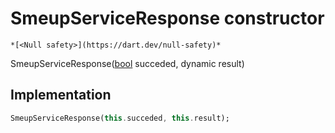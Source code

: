 


# SmeupServiceResponse constructor




    *[<Null safety>](https://dart.dev/null-safety)*



SmeupServiceResponse([bool](https://api.flutter.dev/flutter/dart-core/bool-class.html) succeded, dynamic result)





## Implementation

```dart
SmeupServiceResponse(this.succeded, this.result);
```







